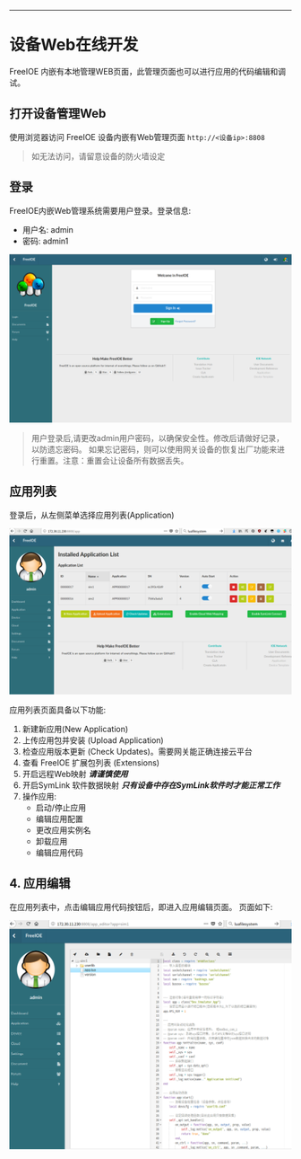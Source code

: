 
---

# 设备Web在线开发

FreeIOE 内嵌有本地管理WEB页面，此管理页面也可以进行应用的代码编辑和调试。

## 打开设备管理Web

使用浏览器访问 FreeIOE 设备内嵌有Web管理页面 ```http://<设备ip>:8808```

> 如无法访问，请留意设备的防火墙设定

## 登录

FreeIOE内嵌Web管理系统需要用户登录。登录信息:

* 用户名: admin
* 密码: admin1

![用户登录页面](assets/login.png "用户登录")


> 用户登录后,请更改admin用户密码，以确保安全性。修改后请做好记录，以防遗忘密码。
> 如果忘记密码，则可以使用网关设备的恢复出厂功能来进行重置。注意：重置会让设备所有数据丢失。

## 应用列表

登录后，从左侧菜单选择应用列表(Application)

![应用列表页面](assets/app_list.png "应用列表")

应用列表页面具备以下功能:

1. 新建新应用(New Application)
2. 上传应用包并安装 (Upload Application)
3. 检查应用版本更新 (Check Updates)。需要网关能正确连接云平台
4. 查看 FreeIOE 扩展包列表 (Extensions)
5. 开启远程Web映射 ***请谨慎使用***
6. 开启SymLink 软件数据映射 ***只有设备中存在SymLink软件时才能正常工作***
7. 操作应用:
	* 启动/停止应用
	* 编辑应用配置
	* 更改应用实例名
	* 卸载应用
	* 编辑应用代码



## 4. 应用编辑

在应用列表中，点击编辑应用代码按钮后，即进入应用编辑页面。 页面如下:

![应用编辑页面](assets/app_edit.png "应用编辑")
